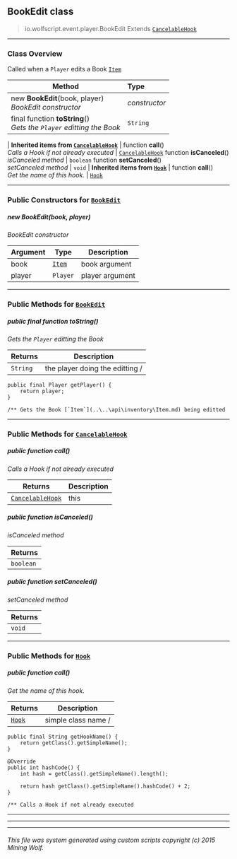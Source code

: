 ## BookEdit __class__

>io.wolfscript.event.player.BookEdit
>Extends [`CancelableHook`](..\..\hook\CancelableHook.md)

---

### Class Overview

Called when a `Player` edits a Book [`Item`](..\..\api\inventory\Item.md)

Method | Type   
--- | :--- 
new __BookEdit__(book, player) <br> _BookEdit constructor_ | _constructor_
final function __toString__() <br> _Gets the `Player` editting the Book_ | `String`
 |
__Inherited items from [`CancelableHook`](..\..\hook\CancelableHook.md)__ |
 function __call__() <br> _Calls a Hook if not already executed_ | [`CancelableHook`](..\..\hook\CancelableHook.md)
 function __isCanceled__() <br> _isCanceled method_ | `boolean`
 function __setCanceled__() <br> _setCanceled method_ | `void`
 |
__Inherited items from [`Hook`](..\..\hook\Hook.md)__ |
 function __call__() <br> _Get the name of this hook._ | [`Hook`](..\..\hook\Hook.md)







---

### Public Constructors for [`BookEdit`](BookEdit.md)

##### <a id='bookedit'></a>new __BookEdit__(book, player) 

_BookEdit constructor_

Argument | Type | Description  
--- | --- | --- 
book | [`Item`](..\..\api\inventory\Item.md) | book argument
player | `Player` | player argument

---

### Public Methods for [`BookEdit`](BookEdit.md)

##### <a id='tostring'></a>public final function __toString__()

_Gets the `Player` editting the Book_

Returns | Description
--- | --- 
`String` | the player doing the editting /
    public final Player getPlayer() {
        return player;
    }

    /** Gets the Book [`Item`](..\..\api\inventory\Item.md) being editted


---

### Public Methods for [`CancelableHook`](..\..\hook\CancelableHook.md)

##### <a id='call'></a>public  function __call__()

_Calls a Hook if not already executed_

Returns | Description
--- | --- 
[`CancelableHook`](..\..\hook\CancelableHook.md) | this


##### <a id='iscanceled'></a>public  function __isCanceled__()

_isCanceled method_

Returns | 
--- | 
`boolean` |


##### <a id='setcanceled'></a>public  function __setCanceled__()

_setCanceled method_

Returns | 
--- | 
`void` |


---

### Public Methods for [`Hook`](..\..\hook\Hook.md)

##### <a id='call'></a>public  function __call__()

_Get the name of this hook._

Returns | Description
--- | --- 
[`Hook`](..\..\hook\Hook.md) | simple class name /
    public final String getHookName() {
        return getClass().getSimpleName();
    }

    @Override
    public int hashCode() {
        int hash = getClass().getSimpleName().length();

        return hash getClass().getSimpleName().hashCode() + 2;
    }

    /** Calls a Hook if not already executed


---


---


---


###### This file was system generated using custom scripts copyright (c) 2015 Mining Wolf.
	

